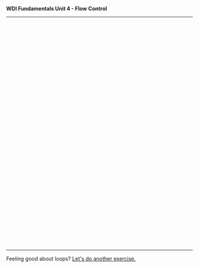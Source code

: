**WDI Fundamentals Unit 4 - Flow Control**

---
<div class="typeform-widget" data-url="https://gahub.typeform.com/to/vOOVqz" data-text="NEW Fundamentals 3.1 (copy)" style="width:100%;height:600px;"></div>
<script>(function(){var qs,js,q,s,d=document,gi=d.getElementById,ce=d.createElement,gt=d.getElementsByTagName,id='typef_orm',b='https://s3-eu-west-1.amazonaws.com/share.typeform.com/';if(!gi.call(d,id)){js=ce.call(d,'script');js.id=id;js.src=b+'widget.js';q=gt.call(d,'script')[0];q.parentNode.insertBefore(js,q)}})()</script>

---
Feeling good about loops? [Let's do another exercise.](07_exercise.md)

